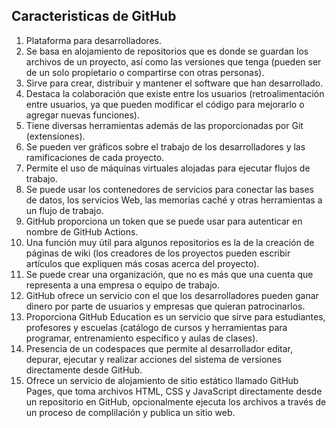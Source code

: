 ## Caracteristicas de GitHub

 1. Plataforma para desarrolladores.
 2. Se basa en alojamiento de repositorios que es donde se guardan los archivos de un proyecto, así como las versiones que tenga (pueden ser de un solo propietario o compartirse con otras personas).
 3. Sirve para crear, distribuir y mantener el software que han desarrollado.
 4. Destaca la colaboración que existe entre los usuarios (retroalimentación entre usuarios, ya que pueden modificar el código para mejorarlo o agregar nuevas funciones).
 5. Tiene diversas herramientas además de las proporcionadas por Git (extensiones).
 6. Se pueden ver gráficos sobre el trabajo de los desarrolladores y las ramificaciones de cada proyecto.
 7. Permite el uso de máquinas virtuales alojadas para ejecutar flujos de trabajo.
 8. Se puede usar los contenedores de servicios para conectar las bases de datos, los servicios Web, las memorias caché y otras herramientas a un flujo de trabajo.
 9. GitHub proporciona un token que se puede usar para autenticar en nombre de GitHub Actions.
 10. Una función muy útil para algunos repositorios es la de la creación de páginas de wiki (los creadores de los proyectos pueden escribir artículos que expliquen más cosas acerca del proyecto).
 11. Se puede crear una organización, que no es más que una cuenta que representa a una empresa o equipo de trabajo.
 12. GitHub ofrece un servicio con el que los desarrolladores pueden ganar dinero por parte de usuarios y empresas que quieran patrocinarlos.
 13. Proporciona GitHub Education es un servicio que sirve para estudiantes, profesores y escuelas (catálogo de cursos y herramientas para programar, entrenamiento específico y aulas de clases).
 14. Presencia de un codespaces que permite al desarrollador editar, depurar, ejecutar y realizar acciones del sistema de versiones directamente desde GitHub.
 15. Ofrece un servicio de alojamiento de sitio estático llamado GitHub Pages, que toma archivos HTML, CSS y JavaScript directamente desde un repositorio en GitHub, opcionalmente ejecuta los archivos a través de un proceso de complilación y publica un sitio web.
